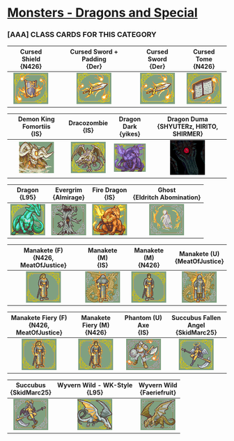 # [Monsters - Dragons and Special](../)

### [AAA] CLASS CARDS FOR THIS CATEGORY


|Cursed Shield <br> {N426}|Cursed Sword + Padding <br> {Der}|Cursed Sword <br> {Der}|Cursed Tome <br> {N426}|
| :---: | :---: | :---: | :---: |
|<img alt="Cursed Shield {N426}" src="Cursed Shield {N426}.png" />|<img alt="Cursed Sword + Padding {Der}" src="Cursed Sword + Padding {Der}.png" />|<img alt="Cursed Sword {Der}" src="Cursed Sword {Der}.png" />|<img alt="Cursed Tome {N426}" src="Cursed Tome {N426}.png" />|


|Demon King Fomortiis <br> {IS}|Dracozombie <br> {IS}|Dragon Dark <br> {yikes}|Dragon Duma <br> {SHYUTERz, HIRITO, SHIRMER}|
| :---: | :---: | :---: | :---: |
|<img alt="Demon King Fomortiis {IS}" src="Demon King Fomortiis {IS}.png" />|<img alt="Dracozombie {IS}" src="Dracozombie {IS}.png" />|<img alt="Dragon Dark {yikes}" src="Dragon Dark {yikes}.png" />|<img alt="Dragon Duma {SHYUTERz, HIRITO, SHIRMER}" src="Dragon Duma {SHYUTERz, HIRITO, SHIRMER}.png" />|


|Dragon <br> {L95}|Evergrim <br> {Almirage}|Fire Dragon <br> {IS}|Ghost <br> {Eldritch Abomination}|
| :---: | :---: | :---: | :---: |
|<img alt="Dragon {L95}" src="Dragon {L95}.png" />|<img alt="Evergrim {Almirage}" src="Evergrim {Almirage}.png" />|<img alt="Fire Dragon {IS}" src="Fire Dragon {IS}.png" />|<img alt="Ghost {Eldritch Abomination}" src="Ghost {Eldritch Abomination}.png" />|


|Manakete (F) <br> {N426, MeatOfJustice}|Manakete (M) <br> {IS}|Manakete (M) <br> {N426}|Manakete (U) <br> {MeatOfJustice}|
| :---: | :---: | :---: | :---: |
|<img alt="Manakete (F) {N426, MeatOfJustice}" src="Manakete (F) {N426, MeatOfJustice}.png" />|<img alt="Manakete (M) {IS}" src="Manakete (M) {IS}.png" />|<img alt="Manakete (M) {N426}" src="Manakete (M) {N426}.png" />|<img alt="Manakete (U) {MeatOfJustice}" src="Manakete (U) {MeatOfJustice}.png" />|


|Manakete Fiery (F) <br> {N426, MeatOfJustice}|Manakete Fiery (M) <br> {N426}|Phantom (U) Axe <br> {IS}|Succubus Fallen Angel <br> {SkidMarc25}|
| :---: | :---: | :---: | :---: |
|<img alt="Manakete Fiery (F) {N426, MeatOfJustice}" src="Manakete Fiery (F) {N426, MeatOfJustice}.png" />|<img alt="Manakete Fiery (M) {N426}" src="Manakete Fiery (M) {N426}.png" />|<img alt="Phantom (U) Axe {IS}" src="Phantom (U) Axe {IS}.png" />|<img alt="Succubus Fallen Angel {SkidMarc25}" src="Succubus Fallen Angel {SkidMarc25}.png" />|


|Succubus <br> {SkidMarc25}|Wyvern Wild - WK-Style <br> {L95}|Wyvern Wild <br> {Faeriefruit}|
| :---: | :---: | :---: |
|<img alt="Succubus {SkidMarc25}" src="Succubus {SkidMarc25}.png" />|<img alt="Wyvern Wild - WK-Style {L95}" src="Wyvern Wild - WK-Style {L95}.png" />|<img alt="Wyvern Wild {Faeriefruit}" src="Wyvern Wild {Faeriefruit}.png" />|


